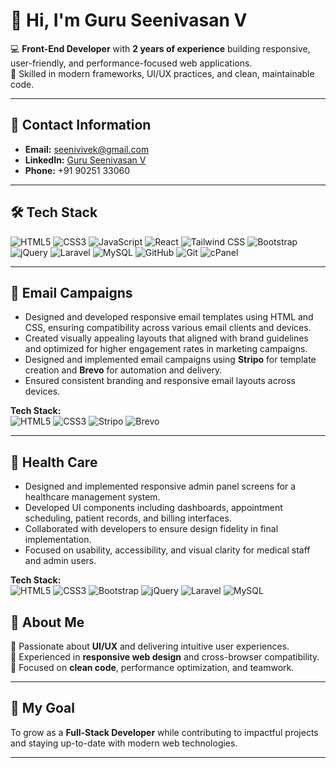 # 👋 Hi, I'm Guru Seenivasan V

💻 **Front-End Developer** with **2 years of experience** building responsive, user-friendly, and performance-focused web applications.  
🚀 Skilled in modern frameworks, UI/UX practices, and clean, maintainable code.

---

## 📧 Contact Information
- **Email:** [seenivivek@gmail.com](mailto:seenivivek@gmail.com)  
- **LinkedIn:** [Guru Seenivasan V](https://www.linkedin.com/in/guruseenivasan-v-a760a1235/)  
- **Phone:** +91 90251 33060  

---

## 🛠 Tech Stack

![HTML5](https://img.shields.io/badge/HTML5-E34F26?logo=html5&logoColor=white)
![CSS3](https://img.shields.io/badge/CSS3-1572B6?logo=css3&logoColor=white)
![JavaScript](https://img.shields.io/badge/JavaScript-F7DF1E?logo=javascript&logoColor=black)
![React](https://img.shields.io/badge/React-61DAFB?logo=react&logoColor=black)
![Tailwind CSS](https://img.shields.io/badge/Tailwind_CSS-38B2AC?logo=tailwindcss&logoColor=white)
![Bootstrap](https://img.shields.io/badge/Bootstrap-7952B3?logo=bootstrap&logoColor=white)
![jQuery](https://img.shields.io/badge/jQuery-0769AD?logo=jquery&logoColor=white)
![Laravel](https://img.shields.io/badge/Laravel-FF2D20?logo=laravel&logoColor=white)
![MySQL](https://img.shields.io/badge/MySQL-4479A1?logo=mysql&logoColor=white)
![GitHub](https://img.shields.io/badge/GitHub-181717?logo=github&logoColor=white)
![Git](https://img.shields.io/badge/Git-F05032?logo=git&logoColor=white)
![cPanel](https://img.shields.io/badge/cPanel-FF6C2C?logo=cpanel&logoColor=white)


---
## 📧 Email Campaigns
- Designed and developed responsive email templates using HTML and CSS, ensuring compatibility across various email clients and devices.
- Created visually appealing layouts that aligned with brand guidelines and optimized for higher engagement rates in marketing campaigns.
- Designed and implemented email campaigns using **Stripo** for template creation and **Brevo** for automation and delivery.
- Ensured consistent branding and responsive email layouts across devices.

**Tech Stack:**  
![HTML5](https://img.shields.io/badge/HTML5-E34F26?logo=html5&logoColor=white)
![CSS3](https://img.shields.io/badge/CSS3-1572B6?logo=css3&logoColor=white)
![Stripo](https://img.shields.io/badge/Stripo-2F80ED?logoColor=white)
![Brevo](https://img.shields.io/badge/Brevo-1A73E8?logoColor=white)

---

## 🏥 Health Care
- Designed and implemented responsive admin panel screens for a healthcare management system.
- Developed UI components including dashboards, appointment scheduling, patient records, and billing interfaces.
- Collaborated with developers to ensure design fidelity in final implementation.
- Focused on usability, accessibility, and visual clarity for medical staff and admin users.

**Tech Stack:**  
![HTML5](https://img.shields.io/badge/HTML5-E34F26?logo=html5&logoColor=white)
![CSS3](https://img.shields.io/badge/CSS3-1572B6?logo=css3&logoColor=white)
![Bootstrap](https://img.shields.io/badge/Bootstrap-7952B3?logo=bootstrap&logoColor=white)
![jQuery](https://img.shields.io/badge/jQuery-0769AD?logo=jquery&logoColor=white)
![Laravel](https://img.shields.io/badge/Laravel-FF2D20?logo=laravel&logoColor=white)
![MySQL](https://img.shields.io/badge/MySQL-4479A1?logo=mysql&logoColor=white)

## 📌 About Me

 🔹 Passionate about **UI/UX** and delivering intuitive user experiences.  
 🔹 Experienced in **responsive web design** and cross-browser compatibility.  
 🔹 Focused on **clean code**, performance optimization, and teamwork.  

---

## 🌟 My Goal
To grow as a **Full-Stack Developer** while contributing to impactful projects and staying up-to-date with modern web technologies.

---
